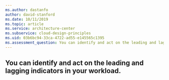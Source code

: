 ```yaml
---
ms.author: dastanfo
author: david-stanford
ms.date: 10/11/2019
ms.topic: article
ms.service: architecture-center
ms.subservice: cloud-design-principles
ms.uid: 03b6bc94-33ca-4722-ad55-e145565c1395
ms.assessment_question: You can identify and act on the leading and lagging indicators in your workload.
---
```

## You can identify and act on the leading and lagging indicators in your workload.


